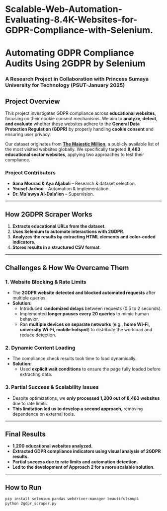 # Scalable-Web-Automation-Evaluating-8.4K-Websites-for-GDPR-Compliance-with-Selenium.
# **Automating GDPR Compliance Audits Using 2GDPR by Selenium**
### **A Research Project in Collaboration with Princess Sumaya University for Technology (PSUT-January 2025)**  

## **Project Overview**  
This project investigates GDPR compliance across **educational websites**, focusing on their cookie consent mechanisms. We aim to **analyze, detect, and evaluate** whether these websites adhere to the **General Data Protection Regulation (GDPR)** by properly handling **cookie consent** and ensuring user privacy.

Our dataset originates from [**The Majestic Million**](https://majestic.com/reports/majestic-million?domain=&majesticMillionType=2&tld=paris&oq=&canUseDefault=), a publicly available list of the most visited websites globally. We specifically targeted **8,483 educational sector websites**, applying two approaches to test their compliance.


### **Project Contributors**  
- **Sana Mourad & Aya Aljabali** – Research & dataset selection.
- **Yousef Jarbou** – Automation & implementation.
- **Dr. Mu'awya Al-Dala'ien** – Supervision.

---

## **How 2GDPR Scraper Works**
1. **Extracts educational URLs from the dataset**.
2. **Uses Selenium to automate interactions with 2GDPR**.
3. **Analyzes the results by extracting HTML elements and color-coded indicators**.
4. **Stores results in a structured CSV format**.

---

## **Challenges & How We Overcame Them**
### **1. Website Blocking & Rate Limits**
- The **2GDPR website detected and blocked automated requests** after multiple queries.
- **Solution:** 
  - Introduced **randomized delays** between requests (0.5 to 2 seconds).
  - Implemented **longer pauses every 20 queries** to mimic human behavior.
  - Ran **multiple devices on separate networks** (e.g., **home Wi-Fi, university Wi-Fi, mobile hotspot**) to distribute the workload and reduce detection.

### **2. Dynamic Content Loading**
- The compliance check results took time to load dynamically.
- **Solution:**  
  - Used **explicit wait conditions** to ensure the page fully loaded before extracting data.

### **3. Partial Success & Scalability Issues**
- Despite optimizations, we **only processed 1,200 out of 8,483 websites** due to rate limits.
- **This limitation led us to develop a second approach**, removing dependence on external tools.

---

## **Final Results**
- **1,200 educational websites analyzed.**
- **Extracted GDPR compliance indicators using visual analysis of 2GDPR results.**
- **Partial success due to rate limits and automation detection.**
- **Led to the development of Approach 2 for a more scalable solution.**

---

## **How to Run**
```bash
pip install selenium pandas webdriver-manager beautifulsoup4
python 2gdpr_scraper.py
